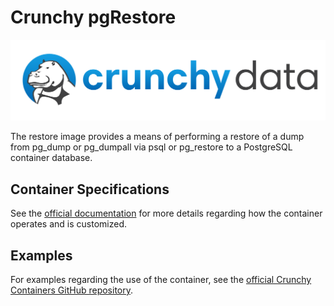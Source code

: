 # Crunchy pgRestore

![](https://raw.githubusercontent.com/CrunchyData/crunchy-containers/master/images/crunchy_logo.png)

The restore image provides a means of performing a restore of a dump from pg_dump or pg_dumpall via psql or pg_restore to a PostgreSQL container database.

## Container Specifications

See the [official documentation](https://access.crunchydata.com/documentation/crunchy-containers/2.3.0/container-specifications/crunchy-pgrestore/) for more details regarding how the container operates and is customized.

## Examples

For examples regarding the use of the container, see the [official Crunchy Containers GitHub repository](https://github.com/CrunchyData/crunchy-containers/tree/master/examples/docker).
